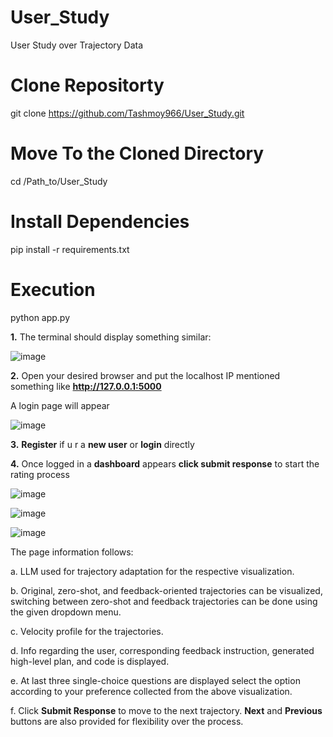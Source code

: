 # User_Study
User Study over Trajectory Data

# Clone Repositorty 
git clone https://github.com/Tashmoy966/User_Study.git

# Move To the Cloned Directory
cd /Path_to/User_Study

# Install Dependencies
pip install -r requirements.txt

# Execution
python app.py

**1.** The terminal should display something similar:

![image](https://github.com/user-attachments/assets/152ae484-32a0-4ba8-9e11-76f6b8e68de5)

**2.** Open your desired browser and put the localhost IP mentioned something like **http://127.0.0.1:5000**

  A login page will appear

  ![image](https://github.com/user-attachments/assets/98d9e278-3d36-4195-bdbc-04330a46558e)

**3.** **Register** if u r a **new user** or **login** directly

**4.** Once logged in a **dashboard** appears **click submit response** to start the rating process

![image](https://github.com/user-attachments/assets/d50b6cbe-98cc-48c5-99c5-ac6d3802be16)

![image](https://github.com/user-attachments/assets/1dea3b2e-ba60-40a1-b6b4-077e14383a41)

![image](https://github.com/user-attachments/assets/8fa96d30-b209-4255-bf14-ade2d8882e12)

The page information follows:

a. LLM used for trajectory adaptation for the respective visualization.

b. Original, zero-shot, and feedback-oriented trajectories can be visualized, switching between zero-shot and feedback trajectories can be done using the given dropdown menu.

c. Velocity profile for the trajectories.

d. Info regarding the user, corresponding feedback instruction, generated high-level plan, and code is displayed.

e. At last three single-choice questions are displayed select the option according to your preference collected from the above visualization.

f. Click **Submit Response** to move to the next trajectory. **Next** and **Previous** buttons are also provided for flexibility over the process.
